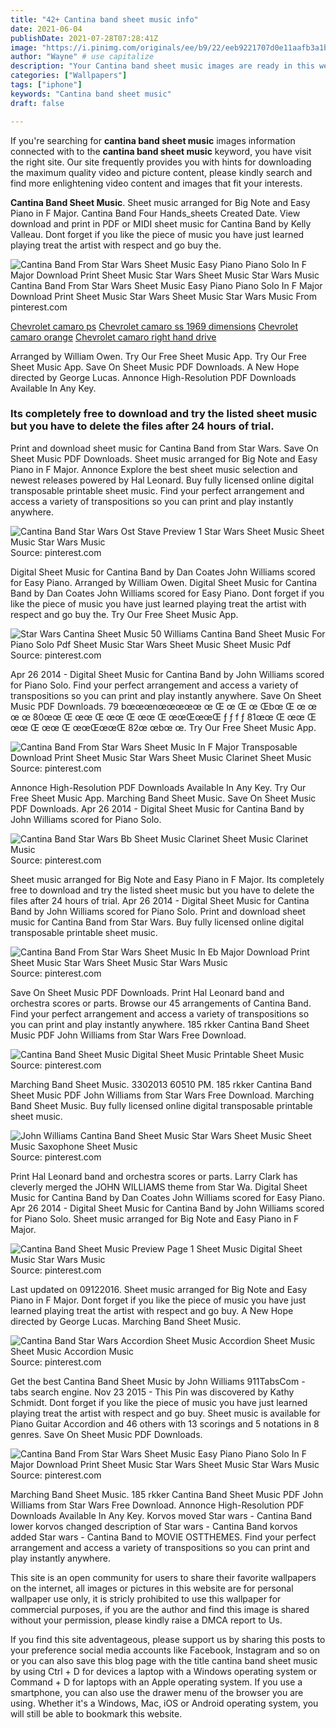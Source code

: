 ```yaml
---
title: "42+ Cantina band sheet music info"
date: 2021-06-04
publishDate: 2021-07-28T07:28:41Z
image: "https://i.pinimg.com/originals/ee/b9/22/eeb9221707d0e11aafb3a1b200cd6fee.gif"
author: "Wayne" # use capitalize
description: "Your Cantina band sheet music images are ready in this website. Cantina band sheet music are a topic that is being searched for and liked by netizens now. You can Get the Cantina band sheet music files here. Find and Download all free photos."
categories: ["Wallpapers"]
tags: ["iphone"]
keywords: "Cantina band sheet music"
draft: false

---
```


If you're searching for **cantina band sheet music** images information connected with to the **cantina band sheet music** keyword, you have visit the right  site.  Our site frequently  provides you with  hints  for downloading  the maximum  quality video and picture  content, please kindly search and find more enlightening video content and images  that fit your interests.

**Cantina Band Sheet Music**. Sheet music arranged for Big Note and Easy Piano in F Major. Cantina Band Four Hands_sheets Created Date. View download and print in PDF or MIDI sheet music for Cantina Band by Kelly Valleau. Dont forget if you like the piece of music you have just learned playing treat the artist with respect and go buy the.

![Cantina Band From Star Wars Sheet Music Easy Piano Piano Solo In F Major Download Print Sheet Music Star Wars Sheet Music Star Wars Music](https://i.pinimg.com/originals/ee/b9/22/eeb9221707d0e11aafb3a1b200cd6fee.gif "Cantina Band From Star Wars Sheet Music Easy Piano Piano Solo In F Major Download Print Sheet Music Star Wars Sheet Music Star Wars Music")
Cantina Band From Star Wars Sheet Music Easy Piano Piano Solo In F Major Download Print Sheet Music Star Wars Sheet Music Star Wars Music From pinterest.com

[Chevrolet camaro ps](/chevrolet-camaro-ps/)
[Chevrolet camaro ss 1969 dimensions](/chevrolet-camaro-ss-1969-dimensions/)
[Chevrolet camaro orange](/chevrolet-camaro-orange/)
[Chevrolet camaro right hand drive](/chevrolet-camaro-right-hand-drive/)

Arranged by William Owen. Try Our Free Sheet Music App. Try Our Free Sheet Music App. Save On Sheet Music PDF Downloads. A New Hope directed by George Lucas. Annonce High-Resolution PDF Downloads Available In Any Key.

### Its completely free to download and try the listed sheet music but you have to delete the files after 24 hours of trial.

Print and download sheet music for Cantina Band from Star Wars. Save On Sheet Music PDF Downloads. Sheet music arranged for Big Note and Easy Piano in F Major. Annonce Explore the best sheet music selection and newest releases powered by Hal Leonard. Buy fully licensed online digital transposable printable sheet music. Find your perfect arrangement and access a variety of transpositions so you can print and play instantly anywhere.


![Cantina Band Star Wars Ost Stave Preview 1 Star Wars Sheet Music Sheet Music Star Wars Music](https://i.pinimg.com/originals/d4/56/d6/d456d6ebf6f105036bbcff1016a8ac4a.png "Cantina Band Star Wars Ost Stave Preview 1 Star Wars Sheet Music Sheet Music Star Wars Music")
Source: pinterest.com

Digital Sheet Music for Cantina Band by Dan Coates John Williams scored for Easy Piano. Arranged by William Owen. Digital Sheet Music for Cantina Band by Dan Coates John Williams scored for Easy Piano. Dont forget if you like the piece of music you have just learned playing treat the artist with respect and go buy the. Try Our Free Sheet Music App.

![Star Wars Cantina Sheet Music 50 Williams Cantina Band Sheet Music For Piano Solo Pdf Sheet Music Star Wars Sheet Music Sheet Music Pdf](https://i.pinimg.com/originals/fd/e0/5d/fde05d428851ede76538e47aa884b6e7.png "Star Wars Cantina Sheet Music 50 Williams Cantina Band Sheet Music For Piano Solo Pdf Sheet Music Star Wars Sheet Music Sheet Music Pdf")
Source: pinterest.com

Apr 26 2014 - Digital Sheet Music for Cantina Band by John Williams scored for Piano Solo. Find your perfect arrangement and access a variety of transpositions so you can print and play instantly anywhere. Save On Sheet Music PDF Downloads. 79 bœœœnœœœœœ œ Œ œ Œ œ Œbœ Œ œ œ œ œ 80œœ Œ œœ Œ œœ Œ œœ Œ œœŒœœŒ ƒ ƒ f ƒ 81œœ Œ œœ Œ œœ Œ œœ Œ œœŒœœŒ 82œ œbœ œ. Try Our Free Sheet Music App.

![Cantina Band From Star Wars Sheet Music In F Major Transposable Download Print Sheet Music Star Wars Sheet Music Clarinet Sheet Music](https://i.pinimg.com/originals/eb/09/15/eb0915e58618afa781dce2b72781b055.gif "Cantina Band From Star Wars Sheet Music In F Major Transposable Download Print Sheet Music Star Wars Sheet Music Clarinet Sheet Music")
Source: pinterest.com

Annonce High-Resolution PDF Downloads Available In Any Key. Try Our Free Sheet Music App. Marching Band Sheet Music. Save On Sheet Music PDF Downloads. Apr 26 2014 - Digital Sheet Music for Cantina Band by John Williams scored for Piano Solo.

![Cantina Band Star Wars Bb Sheet Music Clarinet Sheet Music Clarinet Music](https://i.pinimg.com/originals/3f/a4/20/3fa42091b63ec66c2e64c4a834e1f77e.gif "Cantina Band Star Wars Bb Sheet Music Clarinet Sheet Music Clarinet Music")
Source: pinterest.com

Sheet music arranged for Big Note and Easy Piano in F Major. Its completely free to download and try the listed sheet music but you have to delete the files after 24 hours of trial. Apr 26 2014 - Digital Sheet Music for Cantina Band by John Williams scored for Piano Solo. Print and download sheet music for Cantina Band from Star Wars. Buy fully licensed online digital transposable printable sheet music.

![Cantina Band From Star Wars Sheet Music In Eb Major Download Print Sheet Music Star Wars Sheet Music Star Wars Music](https://i.pinimg.com/originals/ef/c6/13/efc613eb6e0fa2851fde0c4b72fce35a.gif "Cantina Band From Star Wars Sheet Music In Eb Major Download Print Sheet Music Star Wars Sheet Music Star Wars Music")
Source: pinterest.com

Save On Sheet Music PDF Downloads. Print Hal Leonard band and orchestra scores or parts. Browse our 45 arrangements of Cantina Band. Find your perfect arrangement and access a variety of transpositions so you can print and play instantly anywhere. 185 rkker Cantina Band Sheet Music PDF John Williams from Star Wars Free Download.

![Cantina Band Sheet Music Digital Sheet Music Printable Sheet Music](https://i.pinimg.com/originals/a3/1e/52/a31e52ba7e03a64eff542c4a8e3c2bd8.png "Cantina Band Sheet Music Digital Sheet Music Printable Sheet Music")
Source: pinterest.com

Marching Band Sheet Music. 3302013 60510 PM. 185 rkker Cantina Band Sheet Music PDF John Williams from Star Wars Free Download. Marching Band Sheet Music. Buy fully licensed online digital transposable printable sheet music.

![John Williams Cantina Band Sheet Music Star Wars Sheet Music Sheet Music Saxophone Sheet Music](https://i.pinimg.com/originals/6c/b8/77/6cb877890ad063ba3640fc5e75a1b400.png "John Williams Cantina Band Sheet Music Star Wars Sheet Music Sheet Music Saxophone Sheet Music")
Source: pinterest.com

Print Hal Leonard band and orchestra scores or parts. Larry Clark has cleverly merged the JOHN WILLIAMS theme from Star Wa. Digital Sheet Music for Cantina Band by Dan Coates John Williams scored for Easy Piano. Apr 26 2014 - Digital Sheet Music for Cantina Band by John Williams scored for Piano Solo. Sheet music arranged for Big Note and Easy Piano in F Major.

![Cantina Band Sheet Music Preview Page 1 Sheet Music Digital Sheet Music Star Wars Music](https://i.pinimg.com/originals/78/00/c5/7800c506e9d7a00b25c14de6059e0cbf.png "Cantina Band Sheet Music Preview Page 1 Sheet Music Digital Sheet Music Star Wars Music")
Source: pinterest.com

Last updated on 09122016. Sheet music arranged for Big Note and Easy Piano in F Major. Dont forget if you like the piece of music you have just learned playing treat the artist with respect and go buy. A New Hope directed by George Lucas. Marching Band Sheet Music.

![Cantina Band Star Wars Accordion Sheet Music Accordion Sheet Music Sheet Music Accordion Music](https://i.pinimg.com/originals/54/11/b7/5411b7150e4edb78557d96b1a8dd6908.png "Cantina Band Star Wars Accordion Sheet Music Accordion Sheet Music Sheet Music Accordion Music")
Source: pinterest.com

Get the best Cantina Band Sheet Music by John Williams 911TabsCom - tabs search engine. Nov 23 2015 - This Pin was discovered by Kathy Schmidt. Dont forget if you like the piece of music you have just learned playing treat the artist with respect and go buy. Sheet music is available for Piano Guitar Accordion and 46 others with 13 scorings and 5 notations in 8 genres. Save On Sheet Music PDF Downloads.

![Cantina Band From Star Wars Sheet Music Easy Piano Piano Solo In F Major Download Print Sheet Music Star Wars Sheet Music Star Wars Music](https://i.pinimg.com/originals/ee/b9/22/eeb9221707d0e11aafb3a1b200cd6fee.gif "Cantina Band From Star Wars Sheet Music Easy Piano Piano Solo In F Major Download Print Sheet Music Star Wars Sheet Music Star Wars Music")
Source: pinterest.com

Marching Band Sheet Music. 185 rkker Cantina Band Sheet Music PDF John Williams from Star Wars Free Download. Annonce High-Resolution PDF Downloads Available In Any Key. Korvos moved Star wars - Cantina Band lower korvos changed description of Star wars - Cantina Band korvos added Star wars - Cantina Band to MOVIE OSTTHEMES. Find your perfect arrangement and access a variety of transpositions so you can print and play instantly anywhere.

This site is an open community for users to share their favorite wallpapers on the internet, all images or pictures in this website are for personal wallpaper use only, it is stricly prohibited to use this wallpaper for commercial purposes, if you are the author and find this image is shared without your permission, please kindly raise a DMCA report to Us.

If you find this site adventageous, please support us by sharing this posts to your preference social media accounts like Facebook, Instagram and so on or you can also save this blog page with the title cantina band sheet music by using Ctrl + D for devices a laptop with a Windows operating system or Command + D for laptops with an Apple operating system. If you use a smartphone, you can also use the drawer menu of the browser you are using. Whether it's a Windows, Mac, iOS or Android operating system, you will still be able to bookmark this website.
